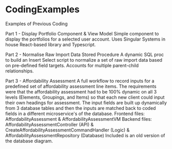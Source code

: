 # CodingExamples
 Examples of Previous Coding

Part 1 - Display Portfolio Component & View Model
Simple component to display the portfolios for a selected user account.
Uses Singular Systems in house React-based library and Typescript.

Part 2 - Normalise Raw Import Data Stored Procedure
A dynamic SQL proc to build an Insert Select script to normalize a set of raw import data based on pre-defined field targets.
Accounts for multiple parent-child relationships.

Part 3 - Affordability Assessment
A full workflow to record inputs for a predefined set of affordability assessment line items.
The requirements were that the affordability assessment had to be 100% dynamic on all 3 levels (Elements, Groupings, and Items) so that each new client could input their own headings for assessment.
The input fields are built up dynamically from 3 database tables and then the inputs are matched back to coded fields in a different microservice's of the database.
Frontend files: AffordabilityAssessment & AffordabilityAssessmentVM
Backend files: AffordabilityAssessmentController (API) & CreateAffordabilityAssessmentCommandHandler (Logic) & AffordabilityAssessmentRepository (Database)
Included is an old version of the database diagram.
